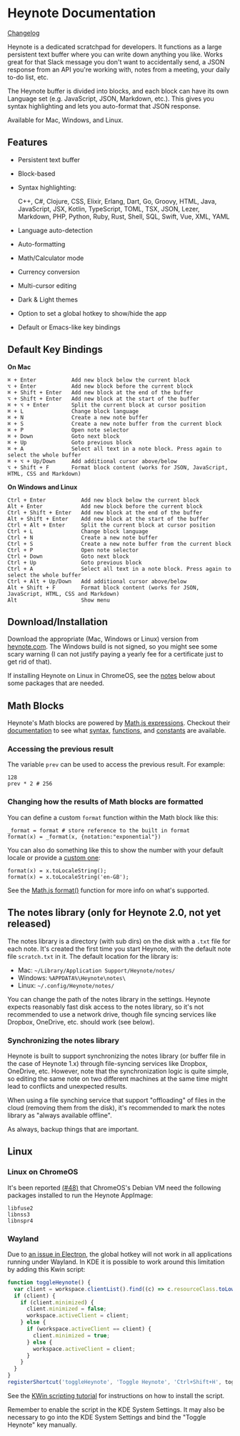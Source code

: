 # Heynote Documentation

[Changelog](/docs/changelog/)

Heynote is a dedicated scratchpad for developers. It functions as a large persistent text buffer where you can write down anything you like. Works great for that Slack message you don't want to accidentally send, a JSON response from an API you're working with, notes from a meeting, your daily to-do list, etc. 

The Heynote buffer is divided into blocks, and each block can have its own Language set (e.g. JavaScript, JSON, Markdown, etc.). This gives you syntax highlighting and lets you auto-format that JSON response.

Available for Mac, Windows, and Linux.

## Features

-   Persistent text buffer
-   Block-based
-   Syntax highlighting:

    C++, C#, Clojure, CSS, Elixir, Erlang, Dart, Go, Groovy, HTML, Java, JavaScript, JSX, Kotlin, TypeScript, TOML, TSX, JSON, Lezer, Markdown, PHP, Python, Ruby, Rust, Shell, SQL, Swift, Vue, XML, YAML

-   Language auto-detection
-   Auto-formatting
-   Math/Calculator mode
-   Currency conversion
-   Multi-cursor editing
-   Dark & Light themes
-   Option to set a global hotkey to show/hide the app
-   Default or Emacs-like key bindings

## Default Key Bindings

<!-- keyboard_shortcuts -->

**On Mac**

```
⌘ + Enter           Add new block below the current block
⌥ + Enter           Add new block before the current block
⌘ + Shift + Enter   Add new block at the end of the buffer
⌥ + Shift + Enter   Add new block at the start of the buffer
⌘ + ⌥ + Enter       Split the current block at cursor position
⌘ + L               Change block language
⌘ + N               Create a new note buffer
⌘ + S               Create a new note buffer from the current block
⌘ + P               Open note selector
⌘ + Down            Goto next block
⌘ + Up              Goto previous block
⌘ + A               Select all text in a note block. Press again to select the whole buffer
⌘ + ⌥ + Up/Down     Add additional cursor above/below
⌥ + Shift + F       Format block content (works for JSON, JavaScript, HTML, CSS and Markdown)
```

**On Windows and Linux**

```
Ctrl + Enter           Add new block below the current block
Alt + Enter            Add new block before the current block
Ctrl + Shift + Enter   Add new block at the end of the buffer
Alt + Shift + Enter    Add new block at the start of the buffer
Ctrl + Alt + Enter     Split the current block at cursor position
Ctrl + L               Change block language
Ctrl + N               Create a new note buffer
Ctrl + S               Create a new note buffer from the current block
Ctrl + P               Open note selector
Ctrl + Down            Goto next block
Ctrl + Up              Goto previous block
Ctrl + A               Select all text in a note block. Press again to select the whole buffer
Ctrl + Alt + Up/Down   Add additional cursor above/below
Alt + Shift + F        Format block content (works for JSON, JavaScript, HTML, CSS and Markdown)
Alt                    Show menu
```

## Download/Installation

Download the appropriate (Mac, Windows or Linux) version from [heynote.com](https://heynote.com). The Windows build is not signed, so you might see some scary warning (I can not justify paying a yearly fee for a certificate just to get rid of that).

If installing Heynote on Linux in ChromeOS, see the [notes](#user-content-linux-on-chromeos) below about some packages that are needed.

## Math Blocks

Heynote's Math blocks are powered by [Math.js expressions](https://mathjs.org/docs/expressions). Checkout their [documentation](https://mathjs.org/docs/) to see what [syntax](https://mathjs.org/docs/expressions/syntax.html), [functions](https://mathjs.org/docs/reference/functions.html), and [constants](https://mathjs.org/docs/reference/constants.html) are available.

### Accessing the previous result

The variable `prev` can be used to access the previous result. For example:

```
128
prev * 2 # 256
```

### Changing how the results of Math blocks are formatted

You can define a custom `format` function within the Math block like this:

```
_format = format # store reference to the built in format
format(x) = _format(x, {notation:"exponential"})
```

You can also do something like this to show the number with your default locale or provide a [custom one](https://www.w3.org/International/articles/language-tags/):

```
format(x) = x.toLocaleString();
format(x) = x.toLocaleString('en-GB');
```

See the [Math.js format()](https://mathjs.org/docs/reference/functions/format.html) function for more info on what's supported.


## The notes library (only for Heynote 2.0, not yet released)

The notes library is a directory (with sub dirs) on the disk with a `.txt` file for each note. It's created the first time you start Heynote, with the default note file `scratch.txt` in it. The default location for the library is:

-   Mac: `~/Library/Application Support/Heynote/notes/`
-   Windows: `%APPDATA%\Heynote\notes\`
-   Linux: `~/.config/Heynote/notes/`

You can change the path of the notes library in the settings. Heynote expects reasonably fast disk access to the notes library, so it's not recommended to use a network drive, though file syncing services like Dropbox, OneDrive, etc. should work (see below).

### Synchronizing the notes library

Heynote is built to support synchronizing the notes library (or buffer file in the case of Heynote 1.x) through file-syncing services like Dropbox, OneDrive, etc. However, note that the synchronization logic is quite simple, so editing the same note on two different machines at the same time might lead to conflicts and unexpected results.

When using a file synching service that support "offloading" of files in the cloud (removing them from the disk), it's recommended to mark the notes library as "always available offline".

As always, backup things that are important.


## Linux

### Linux on ChromeOS

It's been reported [(#48)](https://github.com/heyman/heynote/issues/48) that ChromeOS's Debian VM need the following packages installed to run the Heynote AppImage:

```
libfuse2
libnss3
libnspr4
```

### Wayland

Due to [an issue in Electron](https://github.com/electron/electron/issues/38288), the global hotkey will not work in all applications running under Wayland. In KDE it is possible to work around this limitation by adding this Kwin script:

```javascript
function toggleHeynote() {
  var client = workspace.clientList().find((c) => c.resourceClass.toLowerCase() === 'heynote');
  if (client) {
    if (client.minimized) {
      client.minimized = false;
      workspace.activeClient = client;
    } else {
      if (workspace.activeClient == client) {
        client.minimized = true;
      } else {
        workspace.activeClient = client;
      }
    }
  }
}
registerShortcut('toggleHeynote', 'Toggle Heynote', 'Ctrl+Shift+H', toggleHeynote);
```

See the [KWin scripting tutorial](https://develop.kde.org/docs/plasma/kwin/) for instructions on how to install the script.

Remember to enable the script in the KDE System Settings. It may also be necessary to go into the KDE System Settings and bind the "Toggle Heynote" key manually.

